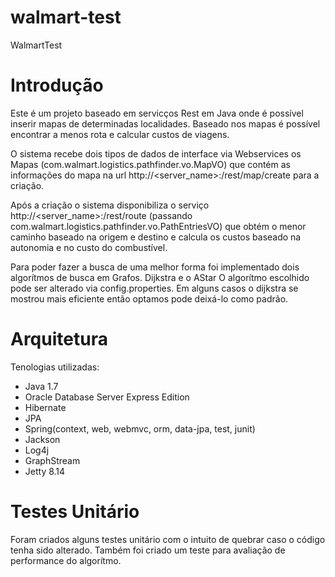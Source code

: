 walmart-test
============

WalmartTest

Introdução
==========
Este é um projeto baseado em servicços Rest em Java onde é possível inserir mapas de determinadas localidades.
Baseado nos mapas é possível encontrar a menos rota e calcular custos de viagens.

O sistema recebe dois tipos de dados de interface via Webservices os Mapas (com.walmart.logistics.pathfinder.vo.MapVO) 
que contém as informações do mapa na url http://<server_name>:<port>/rest/map/create para a criação.

Após a criação o sistema disponibiliza o serviço  http://<server_name>:<port>/rest/route (passando com.walmart.logistics.pathfinder.vo.PathEntriesVO) 
que obtém o menor caminho baseado na origem e destino e calcula os custos baseado na autonomia e no custo do combustível.

Para poder fazer a busca de uma melhor forma foi implementado dois algorítmos de busca em Grafos.
Dijkstra e o AStar
O algorítmo escolhido pode ser alterado via config.properties.
Em alguns casos o dijkstra se mostrou mais eficiente então optamos pode deixá-lo como padrão.

Arquitetura
===========

Tenologias utilizadas:

- Java 1.7
- Oracle Database Server Express Edition 
- Hibernate
- JPA
- Spring(context, web, webmvc, orm, data-jpa, test, junit)
- Jackson
- Log4j
- GraphStream
- Jetty 8.14

Testes Unitário
===============
Foram criados alguns testes unitário com o intuito de quebrar caso o código tenha sido alterado.
Também foi criado um teste para avaliação de performance do algorítmo.
